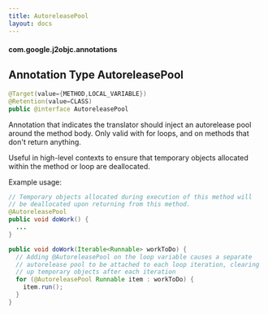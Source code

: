 ```yaml
---
title: AutoreleasePool
layout: docs
---
```


#### com.google.j2objc.annotations ####

## Annotation Type AutoreleasePool

```java
@Target(value={METHOD,LOCAL_VARIABLE})
@Retention(value=CLASS)
public @interface AutoreleasePool
```

Annotation that indicates the translator should inject an autorelease pool
around the method body. Only valid with for loops, and on methods that don't return anything.

Useful in high-level contexts to ensure that temporary objects allocated within the method or loop are deallocated.

Example usage:

```java
// Temporary objects allocated during execution of this method will
// be deallocated upon returning from this method.
@AutoreleasePool
public void doWork() {
  ...
}

public void doWork(Iterable<Runnable> workToDo) {
  // Adding @AutoreleasePool on the loop variable causes a separate
  // autorelease pool to be attached to each loop iteration, clearing
  // up temporary objects after each iteration
  for (@AutoreleasePool Runnable item : workToDo) {
    item.run();
  }
}
```
